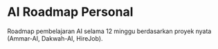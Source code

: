 # AI Roadmap Personal

Roadmap pembelajaran AI selama 12 minggu berdasarkan proyek nyata (Ammar-AI, Dakwah-AI, HireJob).